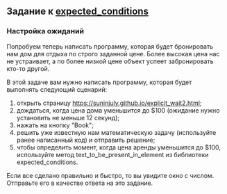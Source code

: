 ## Задание к [expected_conditions](../solutions/expected_conditions.py)

### Настройка ожиданий

Попробуем теперь написать программу, которая будет бронировать нам дом
для отдыха по строго заданной цене. Более высокая цена нас не устраивает,
а по более низкой цене объект успеет забронировать кто-то другой.

В этой задаче вам нужно написать программу, которая будет выполнять
следующий сценарий:

1) открыть страницу https://suninjuly.github.io/explicit_wait2.html;
2) дождаться, когда цена дома уменьшится до $100 (ожидание нужно
   установить не меньше 12 секунд);
3) нажать на кнопку "Book";
4) решить уже известную нам математическую задачу (используйте ранее
   написанный код) и отправить решение;
5) чтобы определить момент, когда цена аренды уменьшится до $100,
   используйте метод text_to_be_present_in_element из библиотеки
   expected_conditions.

Если все сделано правильно и быстро, то вы увидите окно с числом.
Отправьте его в качестве ответа на это задание.
